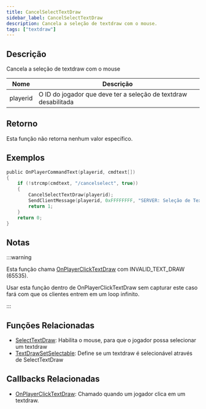 ```yaml
---
title: CancelSelectTextDraw
sidebar_label: CancelSelectTextDraw
description: Cancela a seleção de textdraw com o mouse.
tags: ["textdraw"]
---
```


## Descrição

Cancela a seleção de textdraw com o mouse

| Nome     | Descrição                                                           |
| -------- | ------------------------------------------------------------------- |
| playerid | O ID do jogador que deve ter a seleção de textdraw desabilitada    |

## Retorno

Esta função não retorna nenhum valor específico.

## Exemplos

```c
public OnPlayerCommandText(playerid, cmdtext[])
{
    if (!strcmp(cmdtext, "/cancelselect", true))
    {
        CancelSelectTextDraw(playerid);
        SendClientMessage(playerid, 0xFFFFFFFF, "SERVER: Seleção de TextDraw desabilitada!");
        return 1;
    }
    return 0;
}
```

## Notas

:::warning

Esta função chama [OnPlayerClickTextDraw](../callbacks/OnPlayerClickTextDraw) com INVALID_TEXT_DRAW (65535).

Usar esta função dentro de OnPlayerClickTextDraw sem capturar este caso fará com que os clientes entrem em um loop infinito.

:::

## Funções Relacionadas

- [SelectTextDraw](SelectTextDraw): Habilita o mouse, para que o jogador possa selecionar um textdraw
- [TextDrawSetSelectable](TextDrawSetSelectable): Define se um textdraw é selecionável através de SelectTextDraw

## Callbacks Relacionadas

- [OnPlayerClickTextDraw](../callbacks/OnPlayerClickTextDraw): Chamado quando um jogador clica em um textdraw.